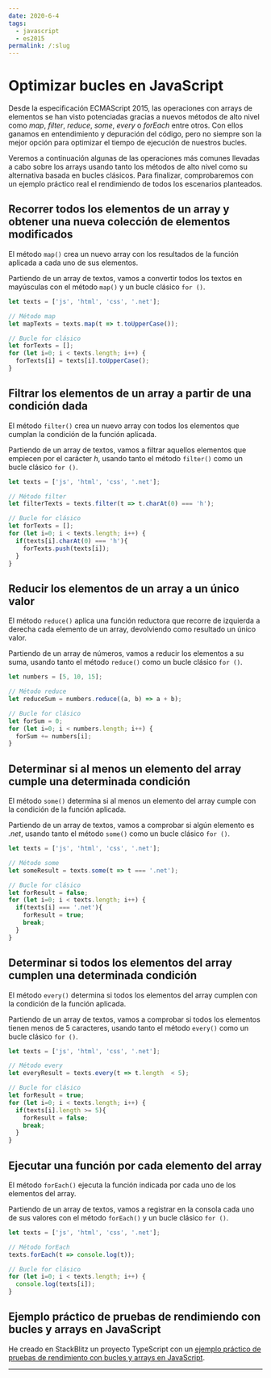```yaml
---
date: 2020-6-4
tags:
  - javascript
  - es2015
permalink: /:slug
---
```


# Optimizar bucles en JavaScript

<social-share class="social-share--header" />

Desde la especificación ECMAScript 2015, las operaciones con arrays de elementos se han visto potenciadas gracias a nuevos métodos de alto nivel como _map_, _filter_, _reduce_, _some_, _every_ o _forEach_ entre otros. Con ellos ganamos en entendimiento y depuración del código, pero no siempre son la mejor opción para optimizar el tiempo de ejecución de nuestros bucles.

Veremos a continuación algunas de las operaciones más comunes llevadas a cabo sobre los arrays usando tanto los métodos de alto nivel como su alternativa basada en bucles clásicos. Para finalizar, comprobaremos con un ejemplo práctico real el rendimiendo de todos los escenarios planteados.

## Recorrer todos los elementos de un array y obtener una nueva colección de elementos modificados

El método ```map()``` crea un nuevo array con los resultados de la función aplicada a cada uno de sus elementos.

Partiendo de un array de textos, vamos a convertir todos los textos en mayúsculas con el método ```map()``` y un bucle clásico ```for ()```.

``` js
let texts = ['js', 'html', 'css', '.net'];

// Método map
let mapTexts = texts.map(t => t.toUpperCase());

// Bucle for clásico
let forTexts = [];
for (let i=0; i < texts.length; i++) {
  forTexts[i] = texts[i].toUpperCase();
}
```

## Filtrar los elementos de un array a partir de una condición dada

El método ```filter()``` crea un nuevo array con todos los elementos que cumplan la condición de la función aplicada.

Partiendo de un array de textos, vamos a filtrar aquellos elementos que empiecen por el carácter _h_, usando tanto el método ```filter()``` como un bucle clásico ```for ()```.

``` js
let texts = ['js', 'html', 'css', '.net'];

// Método filter
let filterTexts = texts.filter(t => t.charAt(0) === 'h');

// Bucle for clásico
let forTexts = [];
for (let i=0; i < texts.length; i++) {
  if(texts[i].charAt(0) === 'h'){
    forTexts.push(texts[i]);
  }
}
```

## Reducir los elementos de un array a un único valor

El método ```reduce()``` aplica una función reductora que recorre de izquierda a derecha cada elemento de un array, devolviendo como resultado un único valor.

Partiendo de un array de números, vamos a reducir los elementos a su suma, usando tanto el método ```reduce()``` como un bucle clásico ```for ()```.

``` js
let numbers = [5, 10, 15];

// Método reduce
let reduceSum = numbers.reduce((a, b) => a + b);

// Bucle for clásico
let forSum = 0;
for (let i=0; i < numbers.length; i++) {
  forSum += numbers[i];
}
```

## Determinar si al menos un elemento del array cumple una determinada condición

El método ```some()``` determina si al menos un elemento del array cumple con la condición de la función aplicada.

Partiendo de un array de textos, vamos a comprobar si algún elemento es _.net_, usando tanto el método ```some()``` como un bucle clásico ```for ()```.

``` js
let texts = ['js', 'html', 'css', '.net'];

// Método some
let someResult = texts.some(t => t === '.net');

// Bucle for clásico
let forResult = false;
for (let i=0; i < texts.length; i++) {
  if(texts[i] === '.net'){
    forResult = true;
    break;
  }
}
```

## Determinar si todos los elementos del array cumplen una determinada condición

El método ```every()``` determina si todos los elementos del array cumplen con la condición de la función aplicada.

Partiendo de un array de textos, vamos a comprobar si todos los elementos tienen menos de 5 caracteres, usando tanto el método ```every()``` como un bucle clásico ```for ()```.

``` js
let texts = ['js', 'html', 'css', '.net'];

// Método every
let everyResult = texts.every(t => t.length  < 5);

// Bucle for clásico
let forResult = true;
for (let i=0; i < texts.length; i++) {
  if(texts[i].length >= 5){
    forResult = false;
    break;
  }
}
```

## Ejecutar una función por cada elemento del array

El método ```forEach()``` ejecuta la función indicada por cada uno de los elementos del array.

Partiendo de un array de textos, vamos a registrar en la consola cada uno de sus valores con el método ```forEach()``` y un bucle clásico ```for ()```.

``` js
let texts = ['js', 'html', 'css', '.net'];

// Método forEach
texts.forEach(t => console.log(t));

// Bucle for clásico
for (let i=0; i < texts.length; i++) {
  console.log(texts[i]);
}
```

## Ejemplo práctico de pruebas de rendimiendo con bucles y arrays en JavaScript

He creado en StackBlitz un proyecto TypeScript con un [ejemplo práctico de pruebas de rendimiento con bucles y arrays en JavaScript](https://stackblitz.com/edit/ts-testing-loops-with-arrays).

---
<social-share class="social-share--footer" />